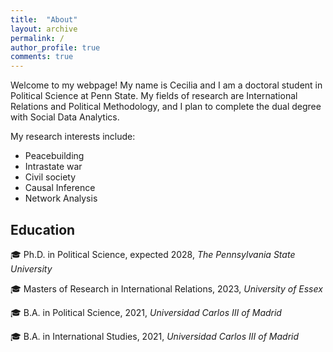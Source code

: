 ```yaml
---
title:  "About"
layout: archive
permalink: /
author_profile: true
comments: true
---
```


Welcome to my webpage! My name is Cecilia and I am a doctoral student in Political Science at Penn State. My fields of research are International Relations and Political Methodology, and I plan to complete the dual degree with Social Data Analytics. 

My research interests include:
- Peacebuilding
- Intrastate war
- Civil society
- Causal Inference
- Network Analysis

## Education

 🎓 Ph.D. in Political Science, expected 2028, *The Pennsylvania State University* 
 
 🎓 Masters of Research in International Relations, 2023, *University of Essex*
 
 🎓 B.A. in Political Science, 2021, *Universidad Carlos III of Madrid* 
 
🎓 B.A. in International Studies, 2021, *Universidad Carlos III of Madrid*
